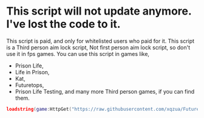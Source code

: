 # This script will not update anymore. I've lost the code to it.
This script is paid, and only for whitelisted users who paid for it.
This script is a Third person aim lock script, Not first person aim lock script, so don't use it in fps games.
You can use this script in games like,
- Prison Life,
- Life in Prison,
- Kat,
- Futuretops,
- Prison Life Testing, and many more Third person games, if you can find them.

```lua
loadstring(game:HttpGet("https://raw.githubusercontent.com/xqzua/FutureWare/main/futureware.lua"))()
```
